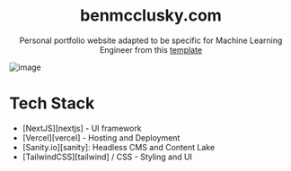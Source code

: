 <div align="center">
<h1>benmcclusky.com</h1>
<p>Personal portfolio website adapted to be specific for Machine Learning Engineer from this <a href="https://github.com/Evavic44/victoreke.com">template</a></p>
</div>

![image](https://github.com/benmcclusky/ben-mcclusky.com/assets/121236905/96ac9ce3-1ecd-45d1-8294-544a8cec2758)

# Tech Stack

- [NextJS][nextjs] - UI framework
- [Vercel][vercel] - Hosting and Deployment
- [Sanity.io][sanity]: Headless CMS and Content Lake
- [TailwindCSS][tailwind] / CSS - Styling and UI
